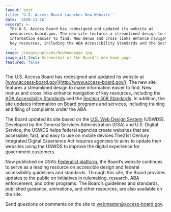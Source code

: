 ```yaml
---
layout: post
title: 'U.S. Access Board Launches New Website '
date: '2020-11-16'
excerpt: >-
  The U.S. Access Board has redesigned and updated its website at
  www.access-board.gov. The new site features a streamlined design to make
  information easier to find. New menus and cross links enhance navigation of
  key resources, including the ADA Accessibility Standards and the Section 508 .
  . .
image: /images/uploads/Newhomepage.jpg
image_alt_text: Screenshot of the Board's new home page
featured: false
---
```

The U.S. Access Board has redesigned and updated its website at [www.access-board.gov](http://www.access-board.gov/). The new site features a streamlined design to make information easier to find. New menus and cross links enhance navigation of key resources, including the [ADA Accessibility Standards](https://access-board.gov/ada/) and the [Section 508 Standards](https://access-board.gov/ict/). In addition, the site updates information on Board programs and services, including training and filing of complaints under the ABA.

The Board updated its site based on the [U.S. Web Design System](https://designsystem.digital.gov/) (USWDS). Developed by the General Services Administration (GSA) and U.S. Digital Service, the USWDS helps federal agencies create websites that are accessible, fast, and easy to use on mobile devices.The21st Century Integrated Digital Experience Act requires agencies to aims to update their websites using the USWDS to improve the digital experience for government customers.

Now published on GSA’s [Federalist platform](https://federalist.18f.gov/), the Board’s website continues to serve as a leading resource on accessible design and federal accessibility guidelines and standards. Through this site, the Board provides updates to the public on initiatives in rulemaking, research, ABA enforcement, and other programs. The Board’s guidelines and standards, published guidance, animations, and other resources, are also available on the site.

Send questions or comments on the site to [webmaster@access-board.gov](mailto:webmaster@access-board.gov).
